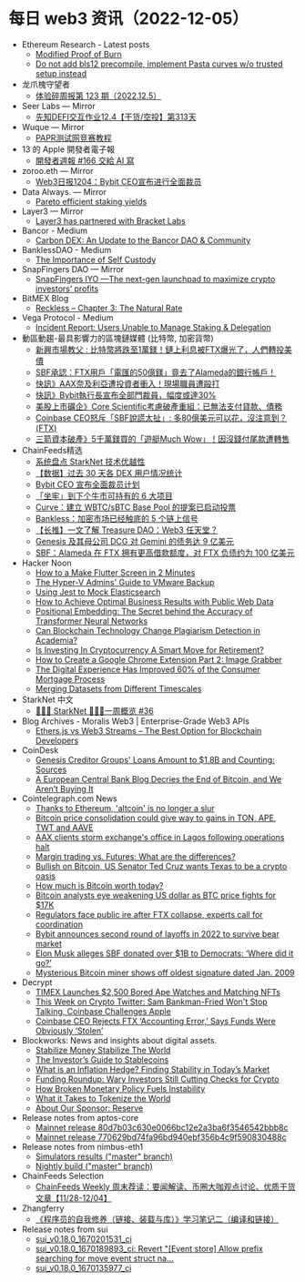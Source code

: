 # 每日 web3 资讯（2022-12-05）

- Ethereum Research - Latest posts
  - [Modified Proof of Burn](https://ethresear.ch/t/modified-proof-of-burn/14349/2)
  - [Do not add bls12 precompile, implement Pasta curves w/o trusted setup instead](https://ethresear.ch/t/do-not-add-bls12-precompile-implement-pasta-curves-w-o-trusted-setup-instead/12808/22)
- 龙爪槐守望者
  - [体验碎周报第 123 期（2022.12.5）](http://www.ftium4.com/ux-weekly-123.html)
- Seer Labs — Mirror
  - [先知DEFI交互作业12.4【干货/空投】第313天](https://mirror.xyz/seerlabs.eth/a0Kkov0kRLW2FDaQvmYairDtHB-BZpGW9j7ho7qzjGI)
- Wuque — Mirror
  - [PAPR测试网竞赛教程](https://mirror.xyz/wuque.eth/Bl2aY0YmymEAbg2m16jbmO8D7eRZO3H_EIRrCOO_yzc)
- 13 的 Apple 開發者電子報
  - [開發者週報 #166 交給 AI 寫](https://www.ethanhuang13.com/p/166)
- zoroo.eth — Mirror
  - [Web3日报1204：Bybit CEO宣布进行全面裁员](https://mirror.xyz/zoroo.eth/ZRe8oM2BGWnnSnY0V3NwmhhUMb9wnntz1cfBgTIBgBg)
- Data Always. — Mirror
  - [Pareto efficient staking yields](https://mirror.xyz/dataalways.eth/P8KreahPIqAAjkczK876Vv1TyMrJgbeVusjZL-EFhOw)
- Layer3 — Mirror
  - [Layer3 has partnered with Bracket Labs](https://mirror.xyz/0x7B0befc5B043148Cd7bD5cFeEEf7BC63D28edEC0/wdVGnTvyTrA7kluC6zPj2fNB03OUASCmmnNbQUabWX4)
- Bancor - Medium
  - [Carbon DEX: An Update to the Bancor DAO & Community](https://blog.bancor.network/carbon-dex-an-update-to-the-bancor-dao-community-6674c648a8a5?source=rss----ea0872525293---4)
- BanklessDAO - Medium
  - [The Importance of Self Custody](https://medium.com/bankless-dao/the-importance-of-self-custody-1c161ac2f0e8?source=rss----2e8b6adb479c---4)
- SnapFingers DAO — Mirror
  - [SnapFingers IYO
—The next-gen launchpad to maximize crypto investors’ profits](https://mirror.xyz/snapfingersdao.eth/Bq-yTGAwDZgOQwWneOyxCPMvncTzMJO9QYzXArw6cnE)
- BitMEX Blog
  - [Reckless – Chapter 3: The Natural Rate](https://blog.bitmex.com/reckless-chapter-3-the-natural-rate/)
- Vega Protocol - Medium
  - [Incident Report: Users Unable to Manage Staking & Delegation](https://blog.vega.xyz/incident-report-users-unable-to-manage-staking-delegation-a94f81be5f17?source=rss----ac3f275d266f---4)
- 動區動趨-最具影響力的區塊鏈媒體 (比特幣, 加密貨幣)
  - [新興市場教父 : 比特幣將跌至1萬鎂！鏈上利息被FTX爆光了，人們轉投美債](https://www.blocktempo.com/mark-mobius-call-btc-will-downside-at-10k-dollars-in-2023/)
  - [SBF承認：FTX用戶「電匯的50億鎂」竟去了Alameda的銀行帳戶！](https://www.blocktempo.com/ftx-user-wired-to-alameda-about-5b-but-not-found-anymore/)
  - [快訊》AAX奈及利亞遭投資者衝入！現場職員遭毆打](https://www.blocktempo.com/aax-nigerian-office-stormed-by-customers-and-staffs-got-attacked/)
  - [快訊》Bybit執行長宣布全部門裁員，幅度或達30%](https://www.blocktempo.com/bybit-exchange-downsizing-may-impacts-30-percents-of-employees/)
  - [美股上市礦企》Core Scientific考慮破產重組：已無法支付貸款、債務](https://www.blocktempo.com/core-scientific-thinking-about-bankruptcy/)
  - [Coinbase CEO怒斥「SBF說謊太扯」: 多80億美元可以花，沒注意到？(FTX)](https://www.blocktempo.com/coinbase-ceo-brian-armstrong-telling-sbf-lying-and-stole-from-user-funds/)
  - [三箭資本破產》5千萬鎂買的「遊艇Much Wow」！因沒錢付尾款遭轉售](https://www.blocktempo.com/3ac-bought-superyacht-much-wow-but-saled-at-30-millions/)
- ChainFeeds精选
  - [系统盘点 StarkNet 技术优越性](https://mirror.xyz/zhunianpan.eth/GQjhODNKUtWEM5aHuuWUbmm0iehaoRTbbcZDxpQ4UL0)
  - [【数据】过去 30 天各 DEX 用户情况统计](https://twitter.com/coin98analytics/status/1599050175716028416)
  - [Bybit CEO 宣布全面裁员计划](https://twitter.com/benbybit/status/1599275418502459392)
  - [「坐牢」到下个牛市可持有的 6 大项目](https://mp.weixin.qq.com/s/PCDZXjfk9Sbulj_CI2O4ZA)
  - [Curve：建立 WBTC/sBTC Base Pool 的提案已启动投票](https://twitter.com/CurveFinance/status/1599038108838023168)
  - [Bankless：加密市场已经触底的 5 个链上信号](https://newsletter.banklesshq.com/p/5-on-chain-signals-that-weve-bottomed)
  - [【长推】一文了解 Treasure DAO：Web3 任天堂？](https://twitter.com/g2hit5814/status/1598888556956897281?s=21)
  - [Genesis 及其母公司 DCG 对 Gemini 的债务达 9 亿美元](https://www.ft.com/content/32977a99-c1c3-4f34-9ecc-4057217bf974)
  - [SBF：Alameda 在 FTX 拥有更高借款额度，对 FTX 负债约为 100 亿美元](https://www.theblock.co/post/191933/bankman-fried-says-alameda-was-given-special-treatment-on-ftx-financial-times)
- Hacker Noon
  - [How to a Make Flutter Screen in 2 Minutes](https://hackernoon.com/how-to-a-make-flutter-screen-in-2-minutes?source=rss)
  - [The Hyper-V Admins' Guide to VMware Backup](https://hackernoon.com/the-hyper-v-admins-guide-to-vmware-backup?source=rss)
  - [Using Jest to Mock Elasticsearch](https://hackernoon.com/using-jest-to-mock-elasticsearch?source=rss)
  - [How to Achieve Optimal Business Results with Public Web Data](https://hackernoon.com/how-to-achieve-optimal-business-results-with-public-web-data?source=rss)
  - [Positional Embedding: The Secret behind the Accuracy of Transformer Neural Networks](https://hackernoon.com/positional-embedding-the-secret-behind-the-accuracy-of-transformer-neural-networks?source=rss)
  - [Can Blockchain Technology Change Plagiarism Detection in Academia?](https://hackernoon.com/can-blockchain-technology-change-plagiarism-detection-in-academia?source=rss)
  - [Is Investing In Cryptocurrency A Smart Move for Retirement?](https://hackernoon.com/is-investing-in-cryptocurrency-a-smart-move-for-retirement?source=rss)
  - [How to Create a Google Chrome Extension Part 2: Image Grabber](https://hackernoon.com/how-to-create-a-google-chrome-extension-part-2-image-grabber?source=rss)
  - [The Digital Experience Has Improved 60% of the Consumer Mortgage Process](https://hackernoon.com/the-digital-experience-has-improved-60percent-of-the-consumer-mortgage-process?source=rss)
  - [Merging Datasets from Different Timescales](https://hackernoon.com/merging-datasets-from-different-timescales?source=rss)
- StarkNet 中文
  - [👩🏽‍🚀 StarkNet 👨🏽‍🚀一周概览 #36](https://starknetzh.substack.com/p/starknet-36-faa)
- Blog Archives - Moralis Web3 | Enterprise-Grade Web3 APIs
  - [Ethers.js vs Web3 Streams – The Best Option for Blockchain Developers](https://moralis.io/ethers-js-vs-web3-streams-the-best-option-for-blockchain-developers/)
- CoinDesk
  - [Genesis Creditor Groups' Loans Amount to $1.8B and Counting: Sources](https://www.coindesk.com/business/2022/12/04/genesis-creditor-groups-loans-amount-to-18b-and-counting-sources/?utm_medium=referral&utm_source=rss&utm_campaign=headlines)
  - [A European Central Bank Blog Decries the End of Bitcoin, and We Aren’t Buying It](https://www.coindesk.com/business/2022/12/04/a-european-central-bank-blog-decries-the-end-of-bitcoin-and-we-arent-buying-it/?utm_medium=referral&utm_source=rss&utm_campaign=headlines)
- Cointelegraph.com News
  - [Thanks to Ethereum, 'altcoin' is no longer a slur](https://cointelegraph.com/news/thanks-to-ethereum-altcoin-is-no-longer-a-slur)
  - [Bitcoin price consolidation could give way to gains in TON, APE, TWT and AAVE](https://cointelegraph.com/news/bitcoin-price-consolidation-could-give-way-to-gains-in-ton-ape-twt-and-aave)
  - [AAX clients storm exchange's office in Lagos following operations halt](https://cointelegraph.com/news/aax-clients-storm-exchange-s-office-in-lagos-following-operational-halt)
  - [Margin trading vs. Futures: What are the differences?](https://cointelegraph.com/explained/margin-trading-vs-futures-what-are-the-differences)
  - [Bullish on Bitcoin, US Senator Ted Cruz wants Texas to be a crypto oasis](https://cointelegraph.com/news/bullish-on-bitcoin-us-senator-ted-cruz-wants-texas-to-be-a-crypto-oasis)
  - [How much is Bitcoin worth today?](https://cointelegraph.com/news/how-much-is-bitcoin-worth-today)
  - [Bitcoin analysts eye weakening US dollar as BTC price fights for $17K](https://cointelegraph.com/news/bitcoin-analysts-eye-weakening-us-dollar-as-btc-price-fights-for-17k)
  - [Regulators face public ire after FTX collapse, experts call for coordination](https://cointelegraph.com/news/regulators-face-public-ire-after-ftx-collapse-experts-call-for-coordination)
  - [Bybit announces second round of layoffs in 2022 to survive bear market](https://cointelegraph.com/news/bybit-announces-second-round-of-layoffs-in-2022-to-survive-bear-market)
  - [Elon Musk alleges SBF donated over $1B to Democrats: ‘Where did it go?’](https://cointelegraph.com/news/elon-musk-alleges-sbf-donated-over-1b-to-democrats-where-did-it-go)
  - [Mysterious Bitcoin miner shows off oldest signature dated Jan. 2009](https://cointelegraph.com/news/mysterious-bitcoin-miner-shows-off-oldest-signature-dated-jan-2009)
- Decrypt
  - [TIMEX Launches $2,500 Bored Ape Watches and Matching NFTs](https://decrypt.co/116412/timex-launches-2500-bored-ape-watches-and-matching-nfts)
  - [This Week on Crypto Twitter: Sam Bankman-Fried Won't Stop Talking, Coinbase Challenges Apple](https://decrypt.co/116395/this-week-on-crypto-twitter-sam-bankman-fried-wont-stop-talking-coinbase-challenges-apple)
  - [Coinbase CEO Rejects FTX ‘Accounting Error,’ Says Funds Were Obviously ‘Stolen’](https://decrypt.co/116394/coinbase-ceo-doubts-ftx-accounting-error-explanation-funds-obviously-stolen)
- Blockworks: News and insights about digital assets.
  - [Stabilize Money Stabilize The World](https://blockworks.co/news/stabilize-money-stabilize-the-world)
  - [The Investor’s Guide to Stablecoins](https://blockworks.co/news/the-investors-guide-to-stablecoins)
  - [What is an Inflation Hedge? Finding Stability in Today’s Market](https://blockworks.co/news/what-is-an-inflation-hedge-finding-stability-in-todays-market)
  - [Funding Roundup: Wary Investors Still Cutting Checks for Crypto](https://blockworks.co/news/funding-roundup-wary-investors)
  - [How Broken Monetary Policy Fuels Instability](https://blockworks.co/news/how-broken-monetary-policy-fuels-instability)
  - [What it Takes to Tokenize the World](https://blockworks.co/news/what-it-takes-to-tokenize-the-world)
  - [About Our Sponsor: Reserve](https://blockworks.co/news/about-our-sponsor-reserve)
- Release notes from aptos-core
  - [Mainnet release 80d7b03c630e0066bc12e2a3ba6f3546542bbb8c](https://github.com/aptos-labs/aptos-core/releases/tag/aptos-node-testnet_80d7b03c630e0066bc12e2a3ba6f3546542bbb8c)
  - [Mainnet release 770629bd74fa96bd940ebf356b4c9f590830488c](https://github.com/aptos-labs/aptos-core/releases/tag/aptos-node-mainnet_770629bd74fa96bd940ebf356b4c9f590830488c)
- Release notes from nimbus-eth1
  - [Simulators results ("master" branch)](https://github.com/status-im/nimbus-eth1/releases/tag/sim-stat)
  - [Nightly build ("master" branch)](https://github.com/status-im/nimbus-eth1/releases/tag/nightly)
- ChainFeeds Selection
  - [ChainFeeds Weekly 周末荐读：要闻解读、币圈大咖观点讨论、优质干货文章【11/28-12/04】](https://chainfeeds.substack.com/p/chainfeeds-weekly-1128-1204)
- Zhangferry
  - [《程序员的自我修养（链接、装载与库）》学习笔记二（编译和链接）](https://zhangferry.com/2022/12/04/cultivation_for_programmer_booknotes_2)
- Release notes from sui
  - [sui_v0.18.0_1670201531_ci](https://github.com/MystenLabs/sui/releases/tag/sui_v0.18.0_1670201531_ci)
  - [sui_v0.18.0_1670189893_ci: Revert "[Event store] Allow prefix searching for move event struct na…](https://github.com/MystenLabs/sui/releases/tag/sui_v0.18.0_1670189893_ci)
  - [sui_v0.18.0_1670135977_ci](https://github.com/MystenLabs/sui/releases/tag/sui_v0.18.0_1670135977_ci)
